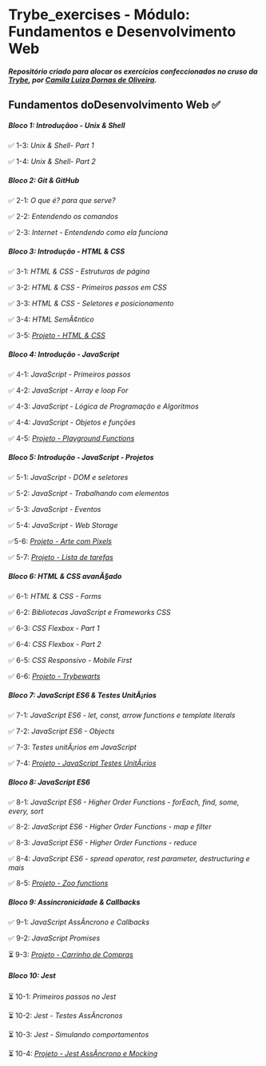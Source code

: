 # Trybe_exercises - Módulo: Fundamentos e Desenvolvimento Web
##### Repositório criado para alocar os exercícios confeccionados no cruso da [Trybe](https://www.betrybe.com/), por [Camila Luiza Dornas de Oliveira](https://www.linkedin.com/in/camiladornas/).

## Fundamentos doDesenvolvimento Web :white_check_mark:

##### Bloco 1: Introduçãoo - Unix & Shell

:white_check_mark: 1-3: _Unix & Shell- Part 1_

:white_check_mark: 1-4: _Unix & Shell- Part 2_

##### Bloco 2: Git & GitHub

:white_check_mark: 2-1: _O que é? para que serve?_

:white_check_mark: 2-2: _Entendendo os comandos_

:white_check_mark: 2-3: _Internet - Entendendo como ela funciona_

##### Bloco 3: Introdução - HTML & CSS

:white_check_mark: 3-1: _HTML & CSS - Estruturas de página_

:white_check_mark: 3-2: _HTML & CSS - Primeiros passos em CSS_

:white_check_mark: 3-3: _HTML & CSS - Seletores e posicionamento_

:white_check_mark: 3-4: _HTML SemÃ¢ntico_

:white_check_mark: 3-5: _[Projeto - HTML & CSS](https://github.com/tryber/sd-013-b-project-lessons-learned/pull/136)_

##### Bloco 4: Introdução - JavaScript

:white_check_mark: 4-1: _JavaScript - Primeiros passos_

:white_check_mark: 4-2: _JavaScript - Array e loop For_

:white_check_mark: 4-3: _JavaScript - Lógica de Programação e Algoritmos_

:white_check_mark: 4-4: _JavaScript - Objetos e funções_

:white_check_mark: 4-5: _[Projeto - Playground Functions](https://github.com/tryber/sd-013-b-project-playground-functions/pull/114)_

##### Bloco 5: Introdução - JavaScript - Projetos

:white_check_mark: 5-1: _JavaScript - DOM e seletores_

:white_check_mark: 5-2: _JavaScript - Trabalhando com elementos_

:white_check_mark: 5-3: _JavaScript - Eventos_

:white_check_mark: 5-4: _JavaScript - Web Storage_

:white_check_mark:5-6: _[Projeto - Arte com Pixels](https://github.com/tryber/sd-013-b-project-pixels-art/pull/27)_

:white_check_mark: 5-7: _[Projeto - Lista de tarefas](https://github.com/tryber/sd-013-b-project-todo-list/pull/127)_

##### Bloco 6: HTML & CSS avanÃ§ado

:white_check_mark: 6-1: _HTML & CSS - Forms_

:white_check_mark: 6-2: _Bibliotecas JavaScript e Frameworks CSS_

:white_check_mark: 6-3: _CSS Flexbox - Part 1_

:white_check_mark: 6-4: _CSS Flexbox - Part 2_

:white_check_mark: 6-5: _CSS Responsivo - Mobile First_

:white_check_mark: 6-6: _[Projeto - Trybewarts](https://github.com/tryber/sd-013-b-project-trybewarts/pull/134)_

##### Bloco 7: JavaScript ES6 & Testes UnitÃ¡rios

:white_check_mark: 7-1: _JavaScript ES6 - let, const, arrow functions e template literals_

:white_check_mark: 7-2: _JavaScript ES6 - Objects_

:white_check_mark: 7-3: _Testes unitÃ¡rios em JavaScript_

:white_check_mark: 7-4: _[Projeto - JavaScript Testes UnitÃ¡rios](https://github.com/tryber/sd-013-b-project-js-unit-tests/pull/125)_

##### Bloco 8: JavaScript ES6

:white_check_mark: 8-1: _JavaScript ES6 - Higher Order Functions - forEach, find, some, every, sort_

:white_check_mark: 8-2: _JavaScript ES6 - Higher Order Functions - map e filter_

:white_check_mark: 8-3: _JavaScript ES6 - Higher Order Functions - reduce_

:white_check_mark: 8-4: _JavaScript ES6 - spread operator, rest parameter, destructuring e mais_

:white_check_mark: 8-5: _[Projeto - Zoo functions](https://github.com/tryber/sd-013-b-project-zoo-functions/pull/130)_

##### Bloco 9: Assincronicidade & Callbacks

:white_check_mark: 9-1: _JavaScript AssÃ­ncrono e Callbacks_

:white_check_mark: 9-2: _JavaScript Promises_

:hourglass_flowing_sand: 9-3: _[Projeto - Carrinho de Compras]()_

##### Bloco 10: Jest

:hourglass_flowing_sand: 10-1: _Primeiros passos no Jest_

:hourglass_flowing_sand: 10-2: _Jest - Testes AssÃ­ncronos_

:hourglass_flowing_sand: 10-3: _Jest - Simulando comportamentos_

:hourglass_flowing_sand: 10-4: _[Projeto - Jest AssÃ­ncrono e Mocking]()_
